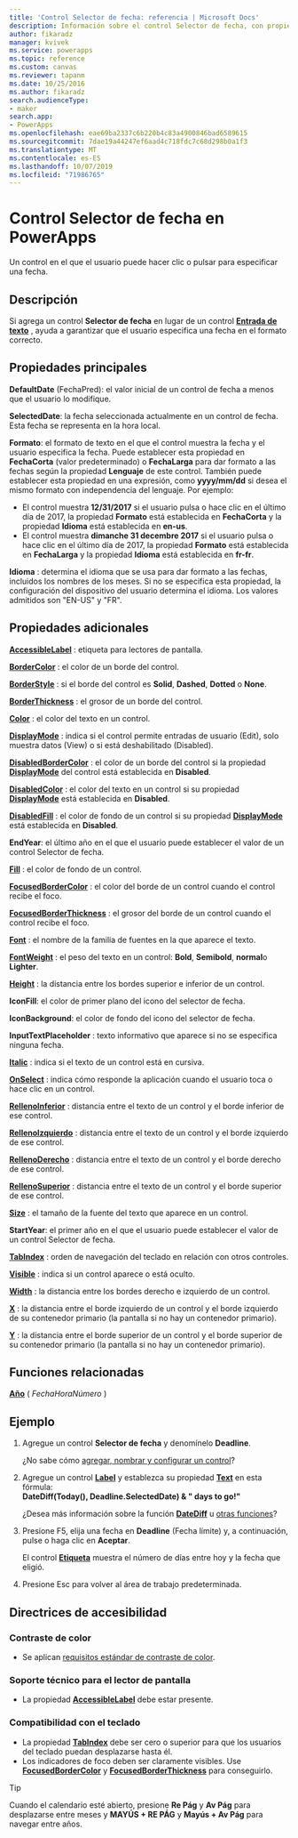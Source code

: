 ```yaml
---
title: 'Control Selector de fecha: referencia | Microsoft Docs'
description: Información sobre el control Selector de fecha, con propiedades y ejemplos
author: fikaradz
manager: kvivek
ms.service: powerapps
ms.topic: reference
ms.custom: canvas
ms.reviewer: tapanm
ms.date: 10/25/2016
ms.author: fikaradz
search.audienceType:
- maker
search.app:
- PowerApps
ms.openlocfilehash: eae69ba2337c6b220b4c83a4900846bad6589615
ms.sourcegitcommit: 7dae19a44247ef6aad4c718fdc7c68d298b0a1f3
ms.translationtype: MT
ms.contentlocale: es-ES
ms.lasthandoff: 10/07/2019
ms.locfileid: "71986765"
---
```

# <a name="date-picker-control-in-powerapps"></a>Control Selector de fecha en PowerApps
Un control en el que el usuario puede hacer clic o pulsar para especificar una fecha.

## <a name="description"></a>Descripción
Si agrega un control **Selector de fecha** en lugar de un control **[Entrada de texto](control-text-input.md)** , ayuda a garantizar que el usuario especifica una fecha en el formato correcto.

## <a name="key-properties"></a>Propiedades principales
**DefaultDate** (FechaPred): el valor inicial de un control de fecha a menos que el usuario lo modifique.

**SelectedDate**: la fecha seleccionada actualmente en un control de fecha.  Esta fecha se representa en la hora local.

**Formato**: el formato de texto en el que el control muestra la fecha y el usuario especifica la fecha. Puede establecer esta propiedad en **FechaCorta** (valor predeterminado) o **FechaLarga** para dar formato a las fechas según la propiedad **Lenguaje** de este control. También puede establecer esta propiedad en una expresión, como **yyyy/mm/dd** si desea el mismo formato con independencia del lenguaje. Por ejemplo:

* El control muestra **12/31/2017** si el usuario pulsa o hace clic en el último día de 2017, la propiedad **Formato** está establecida en **FechaCorta** y la propiedad **Idioma** está establecida en **en-us**.
* El control muestra **dimanche 31 decembre 2017** si el usuario pulsa o hace clic en el último día de 2017, la propiedad **Formato** está establecida en **FechaLarga** y la propiedad **Idioma** está establecida en **fr-fr**.

**Idioma** : determina el idioma que se usa para dar formato a las fechas, incluidos los nombres de los meses. Si no se especifica esta propiedad, la configuración del dispositivo del usuario determina el idioma. Los valores admitidos son "EN-US" y "FR".

## <a name="additional-properties"></a>Propiedades adicionales
**[AccessibleLabel](properties-accessibility.md)** : etiqueta para lectores de pantalla.

**[BorderColor](properties-color-border.md)** : el color de un borde del control.

**[BorderStyle](properties-color-border.md)** : si el borde del control es **Solid**, **Dashed**, **Dotted** o **None**.

**[BorderThickness](properties-color-border.md)** : el grosor de un borde del control.

**[Color](properties-color-border.md)** : el color del texto en un control.

**[DisplayMode](properties-core.md)** : indica si el control permite entradas de usuario (Edit), solo muestra datos (View) o si está deshabilitado (Disabled).

**[DisabledBorderColor](properties-color-border.md)** : el color de un borde del control si la propiedad **[DisplayMode](properties-core.md)** del control está establecida en **Disabled**.

**[DisabledColor](properties-color-border.md)** : el color del texto en un control si su propiedad **[DisplayMode](properties-core.md)** está establecida en **Disabled**.

**[DisabledFill](properties-color-border.md)** : el color de fondo de un control si su propiedad **[DisplayMode](properties-core.md)** está establecida en **Disabled**.

**EndYear**: el último año en el que el usuario puede establecer el valor de un control Selector de fecha.

**[Fill](properties-color-border.md)** : el color de fondo de un control.

**[FocusedBorderColor](properties-color-border.md)** : el color del borde de un control cuando el control recibe el foco.

**[FocusedBorderThickness](properties-color-border.md)** : el grosor del borde de un control cuando el control recibe el foco.

**[Font](properties-text.md)** : el nombre de la familia de fuentes en la que aparece el texto.

**[FontWeight](properties-text.md)** : el peso del texto en un control: **Bold**, **Semibold**, **normal**o **Lighter**.

**[Height](properties-size-location.md)** : la distancia entre los bordes superior e inferior de un control.

**IconFill**: el color de primer plano del icono del selector de fecha.

**IconBackground**: el color de fondo del icono del selector de fecha.

**InputTextPlaceholder** : texto informativo que aparece si no se especifica ninguna fecha.

**[Italic](properties-text.md)** : indica si el texto de un control está en cursiva.

**[OnSelect](properties-core.md)** : indica cómo responde la aplicación cuando el usuario toca o hace clic en un control.

**[RellenoInferior](properties-size-location.md)** : distancia entre el texto de un control y el borde inferior de ese control.

**[RellenoIzquierdo](properties-size-location.md)** : distancia entre el texto de un control y el borde izquierdo de ese control.

**[RellenoDerecho](properties-size-location.md)** : distancia entre el texto de un control y el borde derecho de ese control.

**[RellenoSuperior](properties-size-location.md)** : distancia entre el texto de un control y el borde superior de ese control.

**[Size](properties-text.md)** : el tamaño de la fuente del texto que aparece en un control.

**StartYear**: el primer año en el que el usuario puede establecer el valor de un control Selector de fecha.

**[TabIndex](properties-accessibility.md)** : orden de navegación del teclado en relación con otros controles.

**[Visible](properties-core.md)** : indica si un control aparece o está oculto.

**[Width](properties-size-location.md)** : la distancia entre los bordes derecho e izquierdo de un control.

**[X](properties-size-location.md)** : la distancia entre el borde izquierdo de un control y el borde izquierdo de su contenedor primario (la pantalla si no hay un contenedor primario).

**[Y](properties-size-location.md)** : la distancia entre el borde superior de un control y el borde superior de su contenedor primario (la pantalla si no hay un contenedor primario).

## <a name="related-functions"></a>Funciones relacionadas
**[Año](../functions/function-datetime-parts.md)** ( *FechaHoraNúmero* )

## <a name="example"></a>Ejemplo
1. Agregue un control **Selector de fecha** y denomínelo **Deadline**.

    ¿No sabe cómo [agregar, nombrar y configurar un control](../add-configure-controls.md)?
2. Agregue un control **[Label](control-text-box.md)** y establezca su propiedad **[Text](properties-core.md)** en esta fórmula:
   <br>**DateDiff(Today(), Deadline.SelectedDate) & " days to go!"**

    ¿Desea más información sobre la función **[DateDiff](../functions/function-dateadd-datediff.md)** u [otras funciones](../formula-reference.md)?
3. Presione F5, elija una fecha en **Deadline** (Fecha límite) y, a continuación, pulse o haga clic en **Aceptar**.

    El control **[Etiqueta](control-text-box.md)** muestra el número de días entre hoy y la fecha que eligió.
4. Presione Esc para volver al área de trabajo predeterminada.


## <a name="accessibility-guidelines"></a>Directrices de accesibilidad
### <a name="color-contrast"></a>Contraste de color
* Se aplican [requisitos estándar de contraste de color](../accessible-apps-color.md).

### <a name="screen-reader-support"></a>Soporte técnico para el lector de pantalla
* La propiedad **[AccessibleLabel](properties-accessibility.md)** debe estar presente.

### <a name="keyboard-support"></a>Compatibilidad con el teclado
* La propiedad **[TabIndex](properties-accessibility.md)** debe ser cero o superior para que los usuarios del teclado puedan desplazarse hasta él.
* Los indicadores de foco deben ser claramente visibles. Use **[FocusedBorderColor](properties-color-border.md)** y **[FocusedBorderThickness](properties-color-border.md)** para conseguirlo.

> [!TIP]
> Cuando el calendario esté abierto, presione **Re Pág** y **Av Pág** para desplazarse entre meses y **MAYÚS + RE PÁG** y **Mayús + Av Pág** para navegar entre años.
